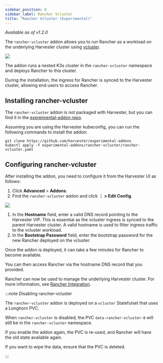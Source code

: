 ```yaml
---
sidebar_position: 8
sidebar_label: Rancher Vcluster
title: "Rancher Vcluster (Experimental)"
---
```


<head>
  <link rel="canonical" href="https://docs.harvesterhci.io/dev/advanced/rancher-vcluster"/>
</head>

_Available as of v1.2.0_

The `rancher-vcluster` addon allows you to run Rancher as a workload on the underlying Harvester cluster using [vcluster](https://www.vcluster.com/).

![](/img/v1.2/vm-import-controller/EnableAddon.png)

The addon runs a nested K3s cluster in the `rancher-vcluster` namespace and deploys Rancher to this cluster.

During the installation, the ingress for Rancher is synced to the Harvester cluster, allowing end users to access Rancher.

## Installing rancher-vcluster

The `rancher-vcluster` addon is not packaged with Harvester, but you can find it in the [expreimental-addon repo](https://github.com/harvester/experimental-addons).

Assuming you are using the Harvester kubeconfig, you can run the following commands to install the addon:

```
git clone https://github.com/harvester/experimental-addons
kubectl apply -f experimental-addons/rancher-vcluster/rancher-vcluster.yaml
```

## Configuring rancher-vcluster

After installing the addon, you need to configure it from the Harvester UI as follows:

1. Click **Advanced** > **Addons**.
1. Find the `rancher-vcluster` addon and click **⋮ > Edit Config**.

![](/img/v1.2/rancher-vcluster/VclusterConfig.png)

1. In the **Hostname** field, enter a valid DNS record pointing to the Harvester VIP. This is essential as the vcluster ingress is synced to the parent Harvester cluster. A valid hostname is used to filter ingress traffic to the vcluster workload.
1. In the **Bootstrap Password** field, enter the bootstrap password for the new Rancher deployed on the vcluster.

Once the addon is deployed, it can take a few minutes for Rancher to become available. 

You can then access Rancher via the hostname DNS record that you provided.

Rancher can now be used to manage the underlying Harvester cluster. For more information, see [Rancher Integration](../rancher/virtualization-management).

:::note Disabling rancher-vcluster

The `rancher-vcluster` addon is deployed on a `vcluster` Statefulset that uses a Longhorn PVC.

When `rancher-vcluster` is disabled, the PVC `data-rancher-vcluster-0` will still be in the `rancher-vcluster` namespace.

If you enable the addon again, the PVC is re-used, and Rancher will have the old state available again.

If you want to wipe the data, ensure that the PVC is deleted.

:::